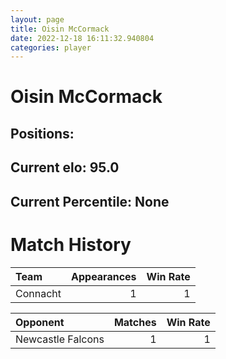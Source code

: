 ```yaml
---  
layout: page  
title: Oisin McCormack  
date: 2022-12-18 16:11:32.940804  
categories: player  
---
```

# Oisin McCormack

## Positions: 

## Current elo: 95.0

## Current Percentile: None

# Match History


| Team     |   Appearances |   Win Rate |
|:---------|--------------:|-----------:|
| Connacht |             1 |          1 |

| Opponent          |   Matches |   Win Rate |
|:------------------|----------:|-----------:|
| Newcastle Falcons |         1 |          1 |